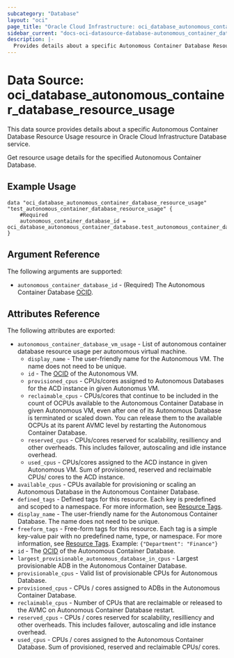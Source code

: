 ```yaml
---
subcategory: "Database"
layout: "oci"
page_title: "Oracle Cloud Infrastructure: oci_database_autonomous_container_database_resource_usage"
sidebar_current: "docs-oci-datasource-database-autonomous_container_database_resource_usage"
description: |-
  Provides details about a specific Autonomous Container Database Resource Usage in Oracle Cloud Infrastructure Database service
---
```


# Data Source: oci_database_autonomous_container_database_resource_usage
This data source provides details about a specific Autonomous Container Database Resource Usage resource in Oracle Cloud Infrastructure Database service.

Get resource usage details for the specified Autonomous Container Database.


## Example Usage

```hcl
data "oci_database_autonomous_container_database_resource_usage" "test_autonomous_container_database_resource_usage" {
	#Required
	autonomous_container_database_id = oci_database_autonomous_container_database.test_autonomous_container_database.id
}
```

## Argument Reference

The following arguments are supported:

* `autonomous_container_database_id` - (Required) The Autonomous Container Database [OCID](https://docs.cloud.oracle.com/iaas/Content/General/Concepts/identifiers.htm).


## Attributes Reference

The following attributes are exported:

* `autonomous_container_database_vm_usage` - List of autonomous container database resource usage per autonomous virtual machine.
	* `display_name` - The user-friendly name for the Autonomous VM. The name does not need to be unique.
	* `id` - The [OCID](https://docs.cloud.oracle.com/iaas/Content/General/Concepts/identifiers.htm) of the Autonomous VM.
	* `provisioned_cpus` - CPUs/cores assigned to Autonomous Databases for the ACD instance in given Autonomus VM.
	* `reclaimable_cpus` - CPUs/cores that continue to be included in the count of OCPUs available to the Autonomous Container Database in given Autonomous VM, even after one of its Autonomous Database is terminated or scaled down. You can release them to the available OCPUs at its parent AVMC level by restarting the Autonomous Container Database. 
	* `reserved_cpus` - CPUs/cores reserved for scalability, resilliency and other overheads. This includes failover, autoscaling and idle instance overhead. 
	* `used_cpus` - CPUs/cores assigned to the ACD instance in given Autonomous VM. Sum of provisioned, reserved and reclaimable CPUs/ cores to the ACD instance. 
* `available_cpus` - CPUs available for provisioning or scaling an Autonomous Database in the Autonomous Container Database.
* `defined_tags` - Defined tags for this resource. Each key is predefined and scoped to a namespace. For more information, see [Resource Tags](https://docs.cloud.oracle.com/iaas/Content/General/Concepts/resourcetags.htm). 
* `display_name` - The user-friendly name for the Autonomous Container Database. The name does not need to be unique.
* `freeform_tags` - Free-form tags for this resource. Each tag is a simple key-value pair with no predefined name, type, or namespace. For more information, see [Resource Tags](https://docs.cloud.oracle.com/iaas/Content/General/Concepts/resourcetags.htm).  Example: `{"Department": "Finance"}` 
* `id` - The [OCID](https://docs.cloud.oracle.com/iaas/Content/General/Concepts/identifiers.htm) of the Autonomous Container Database.
* `largest_provisionable_autonomous_database_in_cpus` - Largest provisionable ADB in the Autonomous Container Database.
* `provisionable_cpus` - Valid list of provisionable CPUs for Autonomous Database.
* `provisioned_cpus` - CPUs / cores assigned to ADBs in the Autonomous Container Database.
* `reclaimable_cpus` - Number of CPUs that are reclaimable or released to the AVMC on Autonomous Container Database restart.
* `reserved_cpus` - CPUs / cores reserved for scalability, resilliency and other overheads. This includes failover, autoscaling and idle instance overhead. 
* `used_cpus` - CPUs / cores assigned to the Autonomous Container Database. Sum of provisioned, reserved and reclaimable CPUs/ cores.

